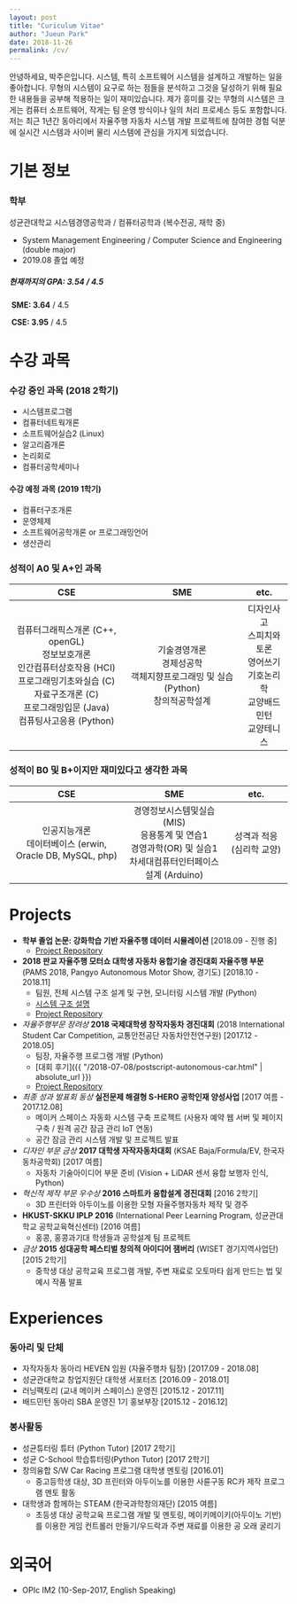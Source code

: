 ```yaml
---
layout: post
title: "Curiculum Vitae"
author: "Jueun Park"
date: 2018-11-26
permalink: /cv/
---
```


안녕하세요, 박주은입니다. 시스템, 특히 소프트웨어 시스템을 설계하고 개발하는 일을 좋아합니다. 무형의 시스템이 요구로 하는 점들을 분석하고 그것을 달성하기 위해 필요한 내용들을 공부해 적용하는 일이 재미있습니다. 제가 흥미를 갖는 무형의 시스템은 크게는 컴퓨터 소프트웨어, 작게는 팀 운영 방식이나 일의 처리 프로세스 등도 포함합니다. 저는 최근 1년간 동아리에서 자율주행 자동차 시스템 개발 프로젝트에 참여한 경험 덕분에 실시간 시스템과 사이버 물리 시스템에 관심을 가지게 되었습니다.

# 기본 정보
### 학부

성균관대학교 시스템경영공학과 / 컴퓨터공학과 (복수전공, 재학 중)

* System Management Engineering / Computer Science and Engineering (double major)
* 2019.08 졸업 예정

##### 현재까지의 GPA: 3.54 / 4.5

​	**SME: 3.64** / 4.5

​	**CSE: 3.95** / 4.5

# 수강 과목

### 수강 중인 과목 (2018 2학기)

* 시스템프로그램
* 컴퓨터네트웍개론
* 소프트웨어실습2 (Linux)
* 알고리즘개론
* 논리회로
* 컴퓨터공학세미나

#### 수강 예정 과목 (2019 1학기)

* 컴퓨터구조개론
* 운영체제
* 소프트웨어공학개론 or 프로그래밍언어
* 생산관리

### 성적이 A0 및 A+인 과목

|                             CSE                              |                             SME                              |                             etc.                             |
| :----------------------------------------------------------: | :----------------------------------------------------------: | :----------------------------------------------------------: |
| 컴퓨터그래픽스개론 (C++, openGL)<br>정보보호개론<br>인간컴퓨터상호작용 (HCI)<br>프로그래밍기초와실습 (C)<br>자료구조개론 (C)<br>프로그래밍입문 (Java)<br>컴퓨팅사고응용 (Python) | 기술경영개론<br>경제성공학<br>객체지향프로그래밍 및 실습 (Python)<br>창의적공학설계 | 디자인사고<br>스피치와토론<br>영어쓰기<br>기호논리학<br>교양배드민턴<br>교양테니스 |



### 성적이 B0 및 B+이지만 재미있다고 생각한 과목

|                             CSE                             |                             SME                              |           etc.            |
| :---------------------------------------------------------: | :----------------------------------------------------------: | :-----------------------: |
| 인공지능개론<br>데이터베이스 (erwin, Oracle DB, MySQL, php) | 경영정보시스템및실습 (MIS)<br/>응용통계 및 연습1<br/>경영과학(OR) 및 실습1<br/>차세대컴퓨터인터페이스설계 (Arduino) | 성격과 적응 (심리학 교양) |



# Projects
* **학부 졸업 논문: 강화학습 기반 자율주행 데이터 시뮬레이션** [2018.09 - 진행 중]
    * [Project Repository](https://github.com/Jueun-Park/data-control-auto-driving-system)
* **2018 판교 자율주행 모터쇼 대학생 자동차 융합기술 경진대회 자율주행 부문** (PAMS 2018, Pangyo Autonomous Motor Show, 경기도) [2018.10 - 2018.11]
    * 팀원, 전체 시스템 구조 설계 및 구현, 모니터링 시스템 개발 (Python)
    * [시스템 구조 설명](https://jueun-park.github.io/2018-11-25/thinkingo-system-architecture)
    * [Project Repository](https://github.com/HongBeenKim/pams-skku)
* *자율주행부문 장려상* **2018 국제대학생 창작자동차 경진대회** (2018 International Student Car Competition, 교통안전공단 자동차안전연구원) [2017.12 - 2018.05]
    * 팀장, 자율주행 프로그램 개발 (Python)
    * [대회 후기]({{ "/2018-07-08/postscript-autonomous-car.html" | absolute_url }})
    * [Project Repository](https://github.com/Jueun-Park/HEVEN_AutonomousCar_2018)
* *최종 성과 발표회 동상* **실전문제 해결형 S-HERO 공학인재 양성사업** [2017 여름 - 2017.12.08]
    * 메이커 스페이스 자동화 시스템 구축 프로젝트 (사용자 예약 웹 서버 및 페이지 구축 / 원격 공간 잠금 관리 IoT 연동)
    * 공간 잠금 관리 시스템 개발 및 프로젝트 발표
* *디자인 부문 금상* **2017 대학생 자작자동차대회** (KSAE Baja/Formula/EV, 한국자동차공학회) [2017 여름]
    * 자동차 기술아이디어 부문 준비 (Vision + LiDAR 센서 융합 보행자 인식, Python)
* *혁신적 제작 부문 우수상* **2016 스마트카 융합설계 경진대회** [2016 2학기]
    * 3D 프린터와 아두이노를 이용한 모형 자율주행자동차 제작 및 경주
* **HKUST-SKKU IPLP 2016** (International Peer Learning Program, 성균관대학교 공학교육혁신센터) [2016 여름]
    * 홍콩, 홍콩과기대 학생들과 공학설계 팀 프로젝트
* *금상* **2015 성대공학 페스티벌 창의적 아이디어 잼버리** (WISET 경기지역사업단) [2015 2학기]
    * 중학생 대상 공학교육 프로그램 개발, 주변 재료로 오토마타 쉽게 만드는 법 및 예시 작품 발표



# Experiences
### 동아리 및 단체
* 자작자동차 동아리 HEVEN 임원 (자율주행차 팀장) [2017.09 - 2018.08]
* 성균관대학교 창업지원단 대학생 서포터즈 [2016.09 - 2018.01]
* 러닝팩토리 (교내 메이커 스페이스) 운영진 [2015.12 - 2017.11]
* 배드민턴 동아리 SBA 운영진 1기 홍보부장 [2015.12 - 2016.12]

### 봉사활동
* 성균튜터링 튜터 (Python Tutor) [2017 2학기]
* 성균 C-School 학습튜터링(Python Tutor) [2017 2학기]
* 창의융합 S/W Car Racing 프로그램 대학생 멘토링 [2016.01]
    * 중고등학생 대상, 3D 프린터와 아두이노를 이용한 사륜구동 RC카 제작 프로그램 멘토 활동
* 대학생과 함께하는 STEAM (한국과학창의재단) [2015 여름]
    * 초등생 대상 공학교육 프로그램 개발 및 멘토링, 메이키메이키(아두이노 기반)를 이용한 게임 컨트롤러 만들기/우드락과 주변 재료를 이용한 공 오래 굴리기



# 외국어
* OPIc IM2 (10-Sep-2017, English Speaking)
